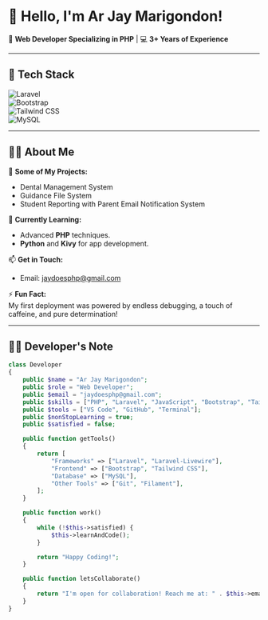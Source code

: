 # 👋 Hello, I'm Ar Jay Marigondon!  
🎯 **Web Developer Specializing in PHP** | 💻 **3+ Years of Experience**  

---

## 🚀 Tech Stack  
![Laravel](https://img.shields.io/badge/Laravel-FF2D20?style=for-the-badge&logo=laravel&logoColor=white)  
![Bootstrap](https://img.shields.io/badge/Bootstrap-563D7C?style=for-the-badge&logo=bootstrap&logoColor=white)  
![Tailwind CSS](https://img.shields.io/badge/Tailwind_CSS-38B2AC?style=for-the-badge&logo=tailwind-css&logoColor=white)  
![MySQL](https://img.shields.io/badge/MySQL-4479A1?style=for-the-badge&logo=mysql&logoColor=white)  

---

## 👨‍💻 About Me  
🔭 **Some of My Projects:**  
- Dental Management System
- Guidance File System
- Student Reporting with Parent Email Notification System

🌱 **Currently Learning:**  
- Advanced **PHP** techniques.  
- **Python** and **Kivy** for app development.  

📫 **Get in Touch:**  
- Email: [jaydoesphp@gmail.com](mailto:jaydoesphp@gmail.com)  

⚡ **Fun Fact:**  
My first deployment was powered by endless debugging, a touch of caffeine, and pure determination!  

---

## 🧑‍💻 Developer's Note  

```php
class Developer
{
    public $name = "Ar Jay Marigondon";
    public $role = "Web Developer";
    public $email = "jaydoesphp@gmail.com";
    public $skills = ["PHP", "Laravel", "JavaScript", "Bootstrap", "Tailwind CSS", "MySQL"];
    public $tools = ["VS Code", "GitHub", "Terminal"];
    public $nonStopLearning = true;
    public $satisfied = false;

    public function getTools()
    {
        return [
            "Frameworks" => ["Laravel", "Laravel-Livewire"],
            "Frontend" => ["Bootstrap", "Tailwind CSS"],
            "Database" => ["MySQL"],
            "Other Tools" => ["Git", "Filament"],
        ];
    }

    public function work()
    {
        while (!$this->satisfied) {
            $this->learnAndCode();
        }

        return "Happy Coding!";
    }

    public function letsCollaborate()
    {
        return "I'm open for collaboration! Reach me at: " . $this->email;
    }
}
